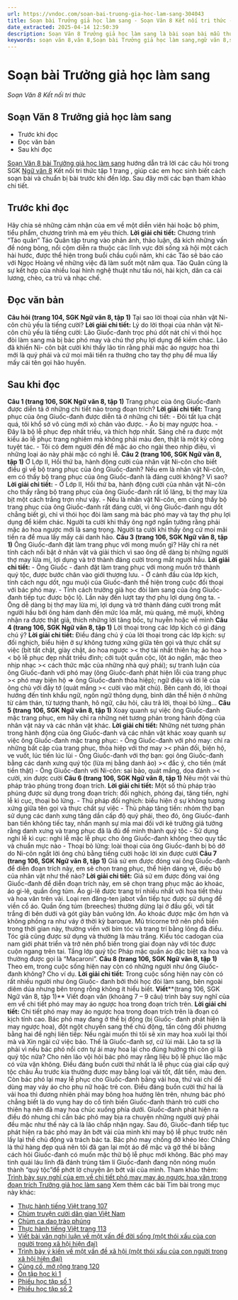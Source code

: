 ```yaml
---
url: https://vndoc.com/soan-bai-truong-gia-hoc-lam-sang-304043
title: Soạn bài Trưởng giả học làm sang - Soạn Văn 8 Kết nối tri thức - VnDoc.com
date_extracted: 2025-04-14 12:50:39
description: Soạn Văn 8 Trưởng giả học làm sang là bài soạn bài mẫu thuộc chương trình Ngữ văn lớp 8 KNTT học kì 1. Mời các bạn cùng tham khảo bài soạn để chuẩn bị cho bài học sắp tới của mình.
keywords: soạn văn 8,văn 8,Soạn bài Trưởng giả học làm sang,ngữ văn 8,soan van 8,soạn văn lớp 8,giải văn 8,soạn văn 8 tập 1,soạn văn 8 Trưởng giả học làm sang,soạn văn 8 kết nối tri thức,văn 8 chân trời sáng tạo,ngữ văn 8 kết nối tri thức,Trưởng giả học làm sang,soạn bài Trưởng giả học làm sang lớp 8,soạn văn 8 kntt,văn 8 kết nối tri thức,soạn bài trưởng giả học làm sang ngắn nhất
---
```


# Soạn bài Trưởng giả học làm sang
 _Soạn Văn 8 Kết nối tri thức_
## Soạn Văn 8 Trưởng giả học làm sang
  * Trước khi đọc
  * Đọc văn bản
  * Sau khi đọc

[Soạn Văn 8 bài Trưởng giả học làm sang](<https://vndoc.com/soan-bai-truong-gia-hoc-lam-sang-304043>) hướng dẫn trả lời các câu hỏi trong SGK [Ngữ văn 8](<https://vndoc.com/ngu-van-lop8>) Kết nối tri thức tập 1 trang , giúp các em học sinh biết cách soạn bài và chuẩn bị bài trước khi đến lớp. Sau đây mời các bạn tham khảo chi tiết.
## **Trước khi đọc**
Hãy chia sẻ những cảm nhận của em về một diễn viên hài hoặc bộ phim, tiểu phẩm, chương trình mà em yêu thích.
**Lời giải chi tiết:**
Chương trình “Táo quân”
Táo Quân tập trung vào phản ánh, thảo luận, đả kích những vấn đề nóng bỏng, nổi cộm diễn ra thuộc các lĩnh vực đời sống xã hội một cách hài hước, được thể hiện trong buổi chầu cuối năm, khi các Táo sẽ báo cáo với Ngọc Hoàng về những việc đã làm suốt một năm qua. Táo Quân cũng là sự kết hợp của nhiều loại hình nghệ thuật như tấu nói, hài kịch, dân ca cải lương, chèo, ca trù và nhạc chế.
## **Đọc văn bản**
**Câu hỏi \(trang 104, SGK Ngữ văn 8, tập 1\)**
Tại sao lời thoại của nhân vật Ni-côn chủ yếu là tiếng cười?
**Lời giải chi tiết:**
Lý do lời thoại của nhân vật Ni-côn chủ yếu là tiếng cười: Lão Giuốc-đanh trọc phú dốt nát chỉ vì thói học đòi làm sang mà bị bác phó may và chú thợ phụ lợi dụng để kiếm chác. Lão đã khiến Ni- côn bật cười khi thấy lão tin rằng phải mặc áo ngược hoa thì mới là quý phái và cứ moi mãi tiền ra thưởng cho tay thợ phụ để mua lấy mấy cái tên gọi hão huyền.
## **Sau khi đọc**
**Câu 1 \(trang 106, SGK Ngữ văn 8, tập 1\)**
Trang phục của ông Giuốc-đanh được diễn tả ở những chi tiết nào trong đoạn trích?
**Lời giải chi tiết:**
Trang phục của ông Giuốc-đanh được diễn tả ở những chi tiết:
\- Đôi tất lụa chật quá, tôi khổ sở vô cùng mới xỏ chân vào được.
\- Áo bị may ngược hoa.
\- Đây là bộ lễ phục đẹp nhất triều, và thích hợp nhất. Sáng chế ra được một kiểu áo lễ phục trang nghiêm mà không phải màu đen, thật là một kỳ công tuyệt tác.
\- Tôi có đem người đến để mặc áo cho ngài theo nhịp điệu, vì những loại áo này phải mặc có nghi lễ.
**Câu 2 \(trang 106, SGK Ngữ văn 8, tập 1\)**
Ở Lớp II, Hồi thứ ba, hành động cười của nhân vật Ni-côn cho biết điều gì về bộ  trang phục của ông Giuốc-đanh? Nếu em là nhân vật Ni-côn, em có thấy bộ trang phục của ông Giuốc-đanh là đáng cười không? Vì sao?
**Lời giải chi tiết:**
\- Ở Lớp II, Hồi thứ ba, hành động cười của nhân vật Ni-côn cho thấy rằng bộ trang phục của ông Giuốc-đanh rất lố lăng, bị thợ may lừa bịt một cách trắng trợn như vậy.
\- Nếu là nhân vật Ni-côn, em cũng thấy bộ trang phục của ông Giuốc-đanh rất đáng cười, vì ông Giuốc-đanh ngu dốt chẳng biết gì, chỉ vì thói học đòi làm sang mà bác phó may và tay thợ phụ lợi dụng để kiếm chác. Người ta cười khi thấy ông ngớ ngẩn tưởng rằng phải mặc áo hoa ngược mới là sang trọng. Người ta cười khi thấy ông cứ moi mãi tiền ra để mua lấy mấy cái danh hão.
**Câu 3 \(trang 106, SGK Ngữ văn 8, tập 1\)**
Ông Giuốc-đanh đặt làm trang phục với mong muốn gì? Hãy chỉ ra nét tính cách nổi bật ở nhân vật và giải thích vì sao ông dễ dàng bị những người thợ may lừa mị, lợi dụng và trở thành đáng cười trong mắt người hầu.
**Lời giải chi tiết:**
\- Ông Giuốc - đanh đặt làm trang phục với mong muốn trở thành quý tộc, được bước chân vào giới thượng lưu.
\- Ở cảnh đầu của lớp kịch, tính cách ngu dốt, ngu muội của Giuốc-đanh thể hiện trong cuộc đối thoại với bác phó may.
\- Tính cách trưởng giả học đòi làm sang của ông Giuốc-đanh tiếp tục được bộc lộ. Lần này đến lượt tay thợ phụ lợi dụng ông ta.
\- Ông dễ dàng bị thợ may lừa mị, lợi dụng và trở thành đáng cười trong mắt người hầu bởi ông hám danh đến mức lóa mắt, mù quáng, mê muội, không nhận ra được thật giả, thích những lời tâng bốc, tự huyễn hoặc về mình
**Câu 4 \(trang 106, SGK Ngữ văn 8, tập 1\)**
Lời thoại trong các lớp kịch có gì đáng chú ý?
**Lời giải chi tiết:**
Điều đáng chú ý của lời thoại trong các lớp kịch: sự đối nghịch, biểu hiện ở sự không tương xứng giữa tên gọi và thực chất sự việc \(bít tất chật, giày chật, áo hoa ngược >< thợ tài nhất thiên hạ; áo hoa >< bộ lễ phục đẹp nhất triều đình; cởi tuột quần cộc, lột áo ngắn, mặc theo nhịp nhạc >< cách thức mặc của những nhà quý phái\); sự tranh luận của ông Giuốc-đanh với phó may \(ông Giuốc-đanh phát hiện lỗi của trang phục >< phó may biện hộ => ông Giuốc-đanh thỏa hiệp\); ngữ điệu và lời lẽ của ông chủ với đầy tớ \(quát mắng >< cười vào mặt chủ\). Bên cạnh đó, lời thoại hướng đến tính khẩu ngữ, ngôn ngữ thông dụng, bình dân thể hiện ở những từ cảm thán, từ tượng thanh, hô ngữ, câu hỏi, câu trả lời, thoại bỏ lửng…
**Câu 5 \(trang 106, SGK Ngữ văn 8, tập 1\)**
Xoay quanh sự việc ông Giuốc-đanh mặc  trang phục, em hãy chỉ ra những nét tương phản trong hành động của nhân vật này và các nhân vật khác.
**Lời giải chi tiết:**
Những nét tương phản trong hành động của ông Giuốc-đanh và các nhân vật khác xoay quanh sự việc ông Giuốc-đanh mặc trang phục:
\- Ông Giuốc-đanh với phó may: chỉ ra những bất cập của trang phục, thỏa hiệp với thợ may >< phản đối, biện hộ, ve vuốt, lúc tiến lúc lùi
\- Ông Giuốc-đanh với thợ bạn: gọi ông Giuốc-đanh bằng các danh xưng quý tộc \(lừa mị bằng danh ảo\) >< đắc ý, cho tiền \(mất tiền thật\)
\- Ông Giuốc-đanh với Ni-côn: sai bảo, quát mắng, dọa đánh >< cười, xin được cười
**Câu 6 \(trang 106, SGK Ngữ văn 8, tập 1\)**
Nêu một vài thủ pháp trào phúng trong đoạn trích.
**Lời giải chi tiết:**
Một số thủ pháp trào phúng được sử dụng trong đoạn trích: đối nghịch, phóng đại, tăng tiến, nghi lễ kì cục, thoại bỏ lửng.
\- Thủ pháp đối nghịch: biểu hiện ở sự không tương xứng giữa tên gọi và thực chất sự việc
\- Thủ pháp tăng tiến: nhóm thợ bạn sử dụng các danh xưng tăng dần cấp độ quý phái, theo đó, ông Giuốc-đanh ban tiền không tiếc tay, nhấn mạnh sự mỉa mai đối với kẻ trưởng giả tưởng rằng danh xưng và trang phục đã là đủ để mình thành quý tộc
\- Sử dụng nghi lễ kì cục: nghi lễ mặc lễ phục cho ông Giuốc-đanh không theo quy tắc và chuẩn mực nào
\- Thoại bỏ lửng: loài thoại của ông Giuốc-đanh bị bỏ dở do Ni-côn ngắt lời ông chủ bằng tiếng cười hoặc lời xin được cười
**Câu 7 \(trang 106, SGK Ngữ văn 8, tập 1\)**
Giả sử em được đóng vai ông Giuốc-đanh để diễn đoạn trích này, em sẽ chọn trang phục, thể hiện dáng vẻ, điệu bộ của nhân vật như thế nào?
**Lời giải chi tiết:**
Giả sử em được đóng vai ông Giuốc-đanh để diễn đoạn trích này, em sẽ chọn  trang phục mặc áo khoác, áo gi-lê, quần ống túm. Áo gi-lê được trang trí nhiều nhất với họa tiết thêu và hoa văn trên vải. Loại ren đăng-ten jabot vẫn tiếp tục được sử dụng để viền cổ áo. Quần ống túm \(breeches\) thường dừng lại ở đầu gối, với tất trắng đi bên dưới và gót giày bản vuông lớn. Áo khoác được mặc ôm hơn và không phồng ra như váy ở thời kỳ baroque. Mũ tricorne trở nên phổ biến trong thời gian này, thường viền với bím tóc và trang trí bằng lông đà điểu. Tóc giả cũng được sử dụng và thường là màu trắng. Kiểu tóc cadogan của nam giới phát triển và trở nên phổ biến trong giai đoạn này với tóc được cuộn ngang trên tai. Tầng lớp quý tộc Pháp mặc quần áo đặc biệt xa hoa và thường được gọi là “Macaroni”.
**Câu 8 \(trang 106, SGK Ngữ văn 8, tập 1\)**
Theo em, trong cuộc sống hiện nay còn có những người như ông Giuốc-đanh không? Cho ví dụ.
**Lời giải chi tiết:**
Trong cuộc sống hiện nay còn có rất nhiều người như ông Giuốc- đanh bởi thói học đòi làm sang, bên ngoài diêm dúa nhưng bên trong rỗng không ít hiểu biết.
**Viết****\(trang 106, SGK Ngữ văn 8, tập 1\)**
Viết đoạn văn \(khoảng 7 – 9 câu\) trình bày suy nghĩ của em về chi tiết phó may may áo ngược hoa trong đoạn trích trên.
**Lời giải chi tiết:**
Chi tiết phó may may áo ngược hoa trong đoạn trích trên là đoạn có kịch tính cao. Bác phó may đang ở thế bị động \(bị Giuốc- đanh phát hiện là may ngược hoa\), đột ngột chuyển sang thế chủ động, tấn công đối phương bằng hai đề nghị liên tiếp: Nếu ngài muốn thì tôi sẽ xin may hoa xuôi lại thôi mà và Xin ngài cứ việc bảo. Thế là Giuốc-đanh sợ, cứ lùi mãi. Lão ta sợ là phải vì nếu bác phó nổi cơn tự ái may hoa lại cho đúng hướng thì còn gì là quý tộc nữa? Cho nên lão vội hỏi bác phó may rằng liệu bộ lễ phục lão mặc có vừa vặn không. Điều đáng buồn cười thứ nhất là lễ phục của giai cấp quý tộc châu Âu trước kia thường được may bằng loại vải tốt, đắt tiền, màu đen. Còn bác phó lại may lễ phục cho Giuốc-đanh bằng vải hoa, thứ vải chỉ để dùng may váy áo cho phụ nữ hoặc trẻ con. Điều đáng buồn cười thứ hai là vải hoa thì đương nhiên phải may bông hoa hướng lên trên, nhưng bác phó chẳng biết là do vụng hay do cố tình biến Giuốc-đanh thành trò cười cho thiên hạ nên đã may hoa chúc xuống phía dưới. Giuốc-đanh phát hiện ra điều đó nhưng chỉ cần bác phó may bịa ra chuyện những người quý phải đều mặc như thế này cả là lão chấp nhận ngay. Sau đó, Giuốc-đanh tiếp tục phát hiện ra bác phó may ăn bớt vải của mình khi may bộ lễ phục trước nên lấy lại thế chủ động và trách bác ta. Bác phó may chống đỡ khéo léo: Chẳng là thứ hàng đẹp quá nên tôi đã gạn lại một áo để mặc và gỡ thế bí bằng cách hỏi Giuốc-đanh có muốn mặc thử bộ lễ phục mới không. Bác phó may tinh quái láu lỉnh đã đánh trúng tâm lí Giuốc-đanh đang nôn nóng muốn thành “quý tộc”để phớt lờ chuyện ăn bớt vải của mình.
Tham khảo thêm: [Trình bày suy nghĩ của em về chi tiết phó may may áo ngược hoa văn trong đoạn trích Trưởng giả học làm sang](<https://vndoc.com/doan-van-ve-chi-tiet-pho-may-may-ao-nguoc-hoa-van-trong-doan-trich-truong-gia-hoc-lam-sang-296684>)
Xem thêm các bài Tìm bài trong mục này khác:
  * [Thực hành tiếng Việt trang 107](</soan-bai-thuc-hanh-tieng-viet-trang-107-304049>)
  * [Chùm truyện cười dân gian Việt Nam](</soan-bai-chum-truyen-cuoi-dan-gian-viet-nam-304054>)
  * [Chùm ca dao trào phúng](</soan-bai-chum-ca-dao-trao-phung-304058>)
  * [Thực hành tiếng Việt trang 113](</soan-bai-thuc-hanh-tieng-viet-trang-113-304064>)
  * [Viết bài văn nghị luận về một vấn đề đời sống \(một thói xấu của con người trong xã hội hiện đại\)](</soan-bai-viet-bai-van-nghi-luan-ve-mot-van-de-doi-song-mot-thoi-xau-cua-con-nguoi-trong-xa-hoi-hien-dai-304070>)
  * [Trình bày ý kiến về một vấn đề xã hội \(một thói xấu của con người trong xã hội hiện đại\)](</soan-bai-trinh-bay-y-kien-ve-mot-van-de-xa-hoi-mot-thoi-xau-cua-con-nguoi-trong-xa-hoi-hien-dai-304072>)
  * [Củng cố, mở rộng trang 120](</soan-bai-cung-co-mo-rong-trang-120-304077>)
  * [Ôn tập học kì 1](</soan-bai-on-tap-hoc-ki-1-304080>)
  * [Phiếu học tập số 1](</soan-bai-phieu-hoc-tap-so-1-304082>)
  * [Phiếu học tập số 2](</soan-bai-phieu-hoc-tap-so-2-304083>)

